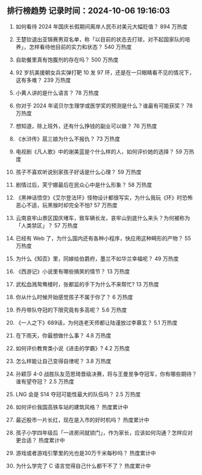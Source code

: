 
## 排行榜趋势 记录时间：2024-10-06 19:16:03
  
  1. 如何看待 2024 年国庆长假期间离岸人民币对美元大幅贬值？ 894 万热度
    
  2. 王楚钦退出亚锦赛男双名单，称「以目前的状态去打球，对不起国家队的培养」，怎样看待他目前的实力和状态？ 540 万热度
    
  3. 自助餐里真有饱腹剂的存在吗？ 500 万热度
    
  4. 92 岁抗美援朝女兵实弹打靶 10 发 97 环，还是在一只眼睛看不见的情况下，这有多难？ 239 万热度
    
  5. 小黄人讲的是什么语言？ 78 万热度
    
  6. 你对于 2024 年诺贝尔生理学或医学奖的预测是什么？谁最有可能获奖？ 78 万热度
    
  7. 想知道，除上班外，还有什么挣钱的副业可以做？ 76 万热度
    
  8. 《水浒传》扈三娘为什么不报仇？ 73 万热度
    
  9. 电视剧《凡人歌》中的谢美蓝是个什么样的人，如何评价她的选择？ 59 万热度
    
  10. 孩子不喜欢听说别家孩子好话是什么心理？ 59 万热度
    
  11. 剧情过后，芙宁娜最后在民众心中是什么形象？ 58 万热度
    
  12. 《黑神话悟空》《艾尔登法环》怪物设计都很写实，为什么我玩《环》时恐怖恶心不适，玩黑猴时却完全不怕? 57 万热度
    
  13. 云南哀牢山景区国庆堵车，致车辆长龙，哀牢山到底什么来头？为何被称为「人类禁区」？ 57 万热度
    
  14. 已经有 Web 了，为什么国内还有各种小程序，快应用这种畸形的产物？ 55 万热度
    
  15. 为什么《知否》里，同嫁给伯爵府，墨兰不如华兰幸福呢？ 49 万热度
    
  16. 《西游记》小说里有哪些搞笑的情节？ 13 万热度
    
  17. 武松血溅鸳鸯楼时，张都监的手下为什么不来帮忙? 13 万热度
    
  18. 你从什么时候开始感觉孩子不属于你了？ 6 万热度
    
  19. 乔丹带队夺冠的下限究竟有多高呢？ 5.6 万热度
    
  20. 《一人之下》689话，为何连老天师都让陆谨放过李慕玄？ 5.1 万热度
    
  21. 在下雨天，你最想做什么事？ 4.8 万热度
    
  22. 如何评价教育类小说《进击的学霸》? 4.2 万热度
    
  23. 怎么样能让自己变得自律呢？ 3.8 万热度
    
  24. 孙颖莎 4-0 战胜队友范思琦晋级决赛，将与王曼昱争夺冠军，你有哪些期待？谁有望夺冠？ 2.5 万热度
    
  25. LNG 会是 S14 夺冠可能性最大的队伍吗？ 2.5 万热度
    
  26. 如何评价我国高铁车站的建筑风格？ 热度累计中
    
  27. 最近股市一片长红，现在是入市的好时机吗？ 热度累计中
    
  28. 孩子小学四年级后「一进房间就锁门」，作为家长，应该如何沟通？怎样应对更合适？ 热度累计中
    
  29. 游戏或者游戏引擎里的光也是30万千米每秒吗？ 热度累计中
    
  30. 为什么学完了 C 语言觉得自己什么都干不了？ 热度累计中
    